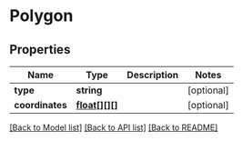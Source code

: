 # Polygon

## Properties
Name | Type | Description | Notes
------------ | ------------- | ------------- | -------------
**type** | **string** |  | [optional] 
**coordinates** | [**float[][][]**](array.md) |  | [optional] 

[[Back to Model list]](../../README.md#documentation-for-models) [[Back to API list]](../../README.md#documentation-for-api-endpoints) [[Back to README]](../../README.md)

